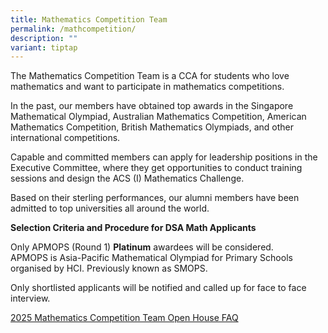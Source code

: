 ```yaml
---
title: Mathematics Competition Team
permalink: /mathcompetition/
description: ""
variant: tiptap
---
```

<p>The Mathematics Competition Team is a CCA for students who love mathematics
and want to participate in mathematics competitions.&nbsp;</p>
<p>In the past, our members have obtained top awards in the Singapore Mathematical
Olympiad, Australian Mathematics Competition, American Mathematics Competition,
British Mathematics Olympiads, and other international competitions.&nbsp;</p>
<p>Capable and committed members can apply for leadership positions in the
Executive Committee, where they get opportunities to conduct training sessions
and design the ACS (I) Mathematics Challenge.&nbsp;</p>
<p>Based on their sterling performances, our alumni members have been admitted
to top universities all around the world.&nbsp;</p>
<p><strong>Selection Criteria and Procedure for DSA Math Applicants</strong>
</p>
<p>Only APMOPS (Round 1)&nbsp;<strong>Platinum</strong>&nbsp;awardees will
be considered. &nbsp;&nbsp;&nbsp;&nbsp;&nbsp;&nbsp;&nbsp;&nbsp;
<br>APMOPS is Asia-Pacific Mathematical Olympiad for Primary Schools organised
by HCI. Previously known as SMOPS.&nbsp;</p>
<p>Only shortlisted applicants will be notified and called up for face to
face interview.</p>
<p><a href="/files/2025_MCT_Open_House_FAQ.pdf" rel="noopener nofollow" target="_blank">2025 Mathematics Competition Team Open House FAQ</a>
</p>